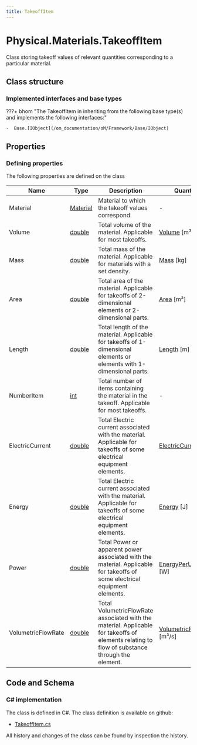 ```yaml
---
title: TakeoffItem
---
```


# Physical.Materials.TakeoffItem

Class storing takeoff values of relevant quantities corresponding to a particular material.

## Class structure

### Implemented interfaces and base types

???+ bhom "The TakeoffItem in inheriting from the following base type(s) and implements the following interfaces:"

    -  Base.[IObject](/om_documentation/oM/Framework/Base/IObject)


## Properties



### Defining properties

The following properties are defined on the class

| Name             | Type             | Description      | Quantity         |
|------------------|------------------|------------------|------------------|
| Material | [Material](/om_documentation/oM/Physical/Physical/Materials/Material) | Material to which the takeoff values correspond. | - |
| Volume | [double](https://learn.microsoft.com/en-us/dotnet/api/System.Double?view=netstandard-2.0) | Total volume of the material. Applicable for most takeoffs. | [Volume](/om_documentation/oM/Dimensional/Quantities/Attributes/Volume) [m³] |
| Mass | [double](https://learn.microsoft.com/en-us/dotnet/api/System.Double?view=netstandard-2.0) | Total mass of the material. Applicable for materials with a set density. | [Mass](/om_documentation/oM/Dimensional/Quantities/Attributes/Mass) [kg] |
| Area | [double](https://learn.microsoft.com/en-us/dotnet/api/System.Double?view=netstandard-2.0) | Total area of the material. Applicable for takeoffs of 2-dimensional elements or 2-dimensional parts. | [Area](/om_documentation/oM/Dimensional/Quantities/Attributes/Area) [m²] |
| Length | [double](https://learn.microsoft.com/en-us/dotnet/api/System.Double?view=netstandard-2.0) | Total length of the material. Applicable for takeoffs of 1-dimensional elements or elements with 1-dimensional parts. | [Length](/om_documentation/oM/Dimensional/Quantities/Attributes/Length) [m] |
| NumberItem | [int](https://learn.microsoft.com/en-us/dotnet/api/System.Int32?view=netstandard-2.0) | Total number of items containing the material in the takeoff. Applicable for most takeoffs. | - |
| ElectricCurrent | [double](https://learn.microsoft.com/en-us/dotnet/api/System.Double?view=netstandard-2.0) | Total Electric current associated with the material. Applicable for takeoffs of some electrical equipment elements. | [ElectricCurrent](/om_documentation/oM/Dimensional/Quantities/Attributes/ElectricCurrent) [A] |
| Energy | [double](https://learn.microsoft.com/en-us/dotnet/api/System.Double?view=netstandard-2.0) | Total Electric current associated with the material. Applicable for takeoffs of some electrical equipment elements. | [Energy](/om_documentation/oM/Dimensional/Quantities/Attributes/Energy) [J] |
| Power | [double](https://learn.microsoft.com/en-us/dotnet/api/System.Double?view=netstandard-2.0) | Total Power or apparent power associated with the material. Applicable for takeoffs of some electrical equipment elements. | [EnergyPerUnitTime](/om_documentation/oM/Dimensional/Quantities/Attributes/EnergyPerUnitTime) [W] |
| VolumetricFlowRate | [double](https://learn.microsoft.com/en-us/dotnet/api/System.Double?view=netstandard-2.0) | Total VolumetricFlowRate associated with the material. Applicable for takeoffs of elements relating to flow of substance through the element. | [VolumetricFlowRate](/om_documentation/oM/Dimensional/Quantities/Attributes/VolumetricFlowRate) [m³/s] |


## Code and Schema

### C# implementation

The class is defined in C#. The class definition is available on github:

- [TakeoffItem.cs](https://github.com/BHoM/BHoM/blob/develop/Physical_oM/Materials\TakeoffItem.cs)

All history and changes of the class can be found by inspection the history.
